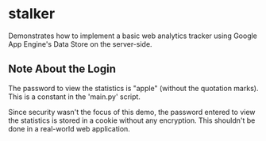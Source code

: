 stalker
=======

Demonstrates how to implement a basic web analytics tracker using Google App Engine's Data Store on the server-side.

Note About the Login
--------------------

The password to view the statistics is "apple" (without the quotation marks). This is a constant in the 'main.py' script.

Since security wasn't the focus of this demo, the password entered to view the statistics is stored in a cookie without any encryption. This shouldn't be done in a real-world web application.
